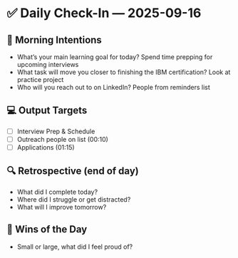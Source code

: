 # ✅ Daily Check-In — 2025-09-16

## 📌 Morning Intentions
- What’s your main learning goal for today? Spend time prepping for upcoming interviews
- What task will move you closer to finishing the IBM certification? Look at practice project
- Who will you reach out to on LinkedIn? People from reminders list

## 💻 Output Targets
- [ ] Interview Prep & Schedule
- [ ] Outreach people on list (00:10)
- [ ] Applications (01:15)

## 🔍 Retrospective (end of day)
- What did I complete today?
- Where did I struggle or get distracted?
- What will I improve tomorrow?

## 🙌 Wins of the Day
- Small or large, what did I feel proud of?

